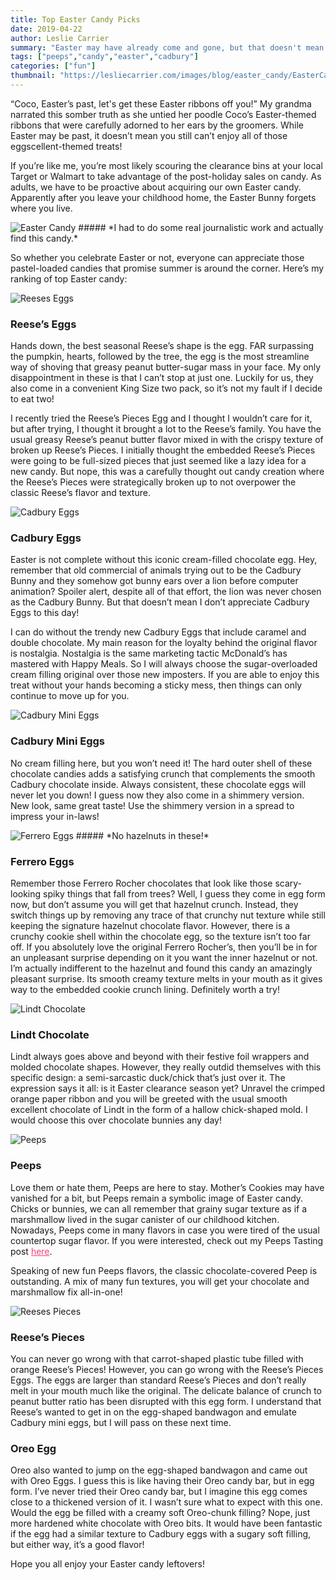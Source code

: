 ```yaml
---
title: Top Easter Candy Picks
date: 2019-04-22
author: Leslie Carrier
summary: "Easter may have already come and gone, but that doesn't mean you can't still enjoy the leftover candy! Check out my top Easter candy picks!"
tags: ["peeps","candy","easter","cadbury"] 
categories: ["fun"]
thumbnail: "https://lesliecarrier.com/images/blog/easter_candy/EasterCandyBanner.jpg"
---
```



“Coco, Easter’s past, let's get these Easter ribbons off you!” My grandma narrated this somber truth as she untied her poodle Coco’s Easter-themed ribbons that were carefully adorned to her ears by the groomers. While Easter may be past, it doesn’t mean you still can’t enjoy all of those eggscellent-themed treats! 

If you’re like me, you’re most likely scouring the clearance bins at your local Target or Walmart to take advantage of the post-holiday sales on candy. As adults, we have to be proactive about acquiring our own Easter candy. Apparently after you leave your childhood home, the Easter Bunny forgets where you live. 


<img src="https://lesliecarrier.com/images/blog/easter_candy/candy.jpg" class="img-responsive img-centered" alt="Easter Candy">
##### *I had to do some real journalistic work and actually find this candy.*

So whether you celebrate Easter or not, everyone can appreciate those pastel-loaded candies that promise summer is around the corner. Here’s my ranking of top Easter candy:


<img src="https://lesliecarrier.com/images/blog/easter_candy/ReesesEgg_web.png" class="img-responsive img-centered" alt="Reeses Eggs">

### Reese’s Eggs

Hands down, the best seasonal Reese’s shape is the egg. FAR surpassing the pumpkin, hearts, followed by the tree, the egg is the most streamline way of shoving that greasy peanut butter-sugar mass in your face. My only disappointment in these is that I can’t stop at just one. Luckily for us, they also come in a convenient King Size two pack, so it’s not my fault if I decide to eat two!

I recently tried the Reese’s Pieces Egg and I thought I wouldn’t care for it, but after trying, I thought it brought a lot to the Reese’s family. You have the usual greasy Reese’s peanut butter flavor mixed in with the crispy texture of broken up Reese’s Pieces. I initially thought the embedded Reese’s Pieces were going to be full-sized pieces that just seemed like a lazy idea for a new candy. But nope, this was a carefully thought out candy creation where the Reese’s Pieces were strategically broken up to not overpower the classic Reese’s flavor and texture.

<img src="https://lesliecarrier.com/images/blog/easter_candy/CadburyEgg_web.png" class="img-responsive img-centered" alt="Cadbury Eggs">

### Cadbury Eggs

Easter is not complete without this iconic cream-filled chocolate egg. Hey, remember that old commercial of animals trying out to be the Cadbury Bunny and they somehow got bunny ears over a lion before computer animation? Spoiler alert, despite all of that effort, the lion was never chosen as the Cadbury Bunny. But that doesn’t mean I don’t appreciate Cadbury Eggs to this day!

I can do without the trendy new Cadbury Eggs that include caramel and double chocolate. My main reason for the loyalty behind the original flavor is nostalgia. Nostalgia is the same marketing tactic McDonald’s has mastered with Happy Meals.  So I will always choose the sugar-overloaded cream filling original over those new imposters. If you are able to enjoy this treat without your hands becoming a sticky mess, then things can only continue to move up for you.

<img src="https://lesliecarrier.com/images/blog/easter_candy/CadburyEggs_web.png" class="img-responsive img-centered" alt="Cadbury Mini Eggs">

### Cadbury Mini Eggs

No cream filling here, but you won’t need it! The hard outer shell of these chocolate candies adds a satisfying crunch that complements the smooth Cadbury chocolate inside. Always consistent, these chocolate eggs will never let you down! I guess now they also come in a shimmery version. New look, same great taste! Use the shimmery version in a spread to impress your in-laws!

<img src="https://lesliecarrier.com/images/blog/easter_candy/Ferrero_web.png" class="img-responsive img-centered" alt="Ferrero Eggs">
##### *No hazelnuts in these!*

### Ferrero Eggs

Remember those Ferrero Rocher chocolates that look like those scary-looking spiky things that fall from trees? Well, I guess they come in egg form now, but don’t assume you will get that hazelnut crunch. Instead, they switch things up by removing any trace of that crunchy nut texture while still keeping the signature hazelnut chocolate flavor. However, there is a crunchy cookie shell within the chocolate egg, so the texture isn’t too far off. If you absolutely love the original Ferrero Rocher’s, then you’ll be in for an unpleasant surprise depending on it you want the inner hazelnut or not. I’m actually indifferent to the  hazelnut and found this candy an amazingly pleasant surprise. Its smooth creamy texture melts in your mouth as it gives way to the embedded cookie crunch lining. Definitely worth a try!

<img src="https://lesliecarrier.com/images/blog/easter_candy/Lindt_web.png" class="img-responsive img-centered" alt="Lindt Chocolate">

### Lindt Chocolate

Lindt always goes above and beyond with their festive foil wrappers and molded chocolate shapes. However, they really outdid themselves with this specific design: a semi-sarcastic duck/chick that’s just over it. The expression says it all: is it Easter clearance season yet? Unravel the crimped orange paper ribbon and you will be greeted with the usual smooth excellent chocolate of Lindt in the form of a hallow chick-shaped mold. I would choose this over chocolate bunnies any day!

<img src="https://lesliecarrier.com/images/blog/post001/partycake.png" class="img-responsive img-centered" alt="Peeps">

### Peeps

Love them or hate them, Peeps are here to stay. Mother’s Cookies may have vanished for a bit, but Peeps remain a symbolic image of Easter candy. Chicks or bunnies, we can all remember that grainy sugar texture as if a marshmallow lived in the sugar canister of our childhood kitchen. Nowadays, Peeps come in many flavors in case you were tired of the usual countertop sugar flavor. If you were interested, check out my Peeps Tasting post <a href="https://www.lesliecarrier.com/blog/peeps_tasting/" target="_blank" style="color:#ee4280;" >here</a>.

Speaking of new fun Peeps flavors, the classic chocolate-covered Peep is outstanding. A mix of many fun textures, you will get your chocolate and marshmallow fix all-in-one!

<img src="https://lesliecarrier.com/images/blog/easter_candy/ReesesPieces_web.png" class="img-responsive img-centered" alt="Reeses Pieces">

### Reese’s Pieces

You can never go wrong with that carrot-shaped plastic tube filled with orange Reese’s Pieces! However, you can go wrong with the Reese’s Pieces Eggs. The eggs are larger than standard Reese’s Pieces and don’t really melt in your mouth much like the original. The delicate balance of crunch to peanut butter ratio has been disrupted with this egg form. I understand that Reese’s wanted to get in on the egg-shaped bandwagon and emulate Cadbury mini eggs, but I will pass on these next time.

### Oreo Egg

Oreo also wanted to jump on the egg-shaped bandwagon and came out with Oreo Eggs. I guess this is like having their Oreo candy bar, but in egg form. I’ve never tried their Oreo candy bar, but I imagine this egg comes close to a thickened version of it. I wasn’t sure what to expect with this one. Would the egg be filled with a creamy soft Oreo-chunk filling? Nope, just more hardened white chocolate with Oreo bits. It would have been fantastic if the egg had a similar texture to Cadbury eggs with a sugary soft filling, but either way, it’s a good flavor!

Hope you all enjoy your Easter candy leftovers!

